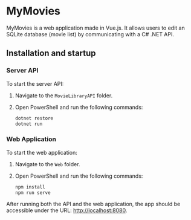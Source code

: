 # MyMovies

MyMovies is a web application made in Vue.js. It allows users to edit an SQLite database (movie list) by communicating with a C# .NET API.

## Installation and startup

### Server API
To start the server API:

1. Navigate to the `MovieLibraryAPI` folder.
2. Open PowerShell and run the following commands:

   ```sh
   dotnet restore
   dotnet run
   ```

### Web Application
To start the web application:

1. Navigate to the `Web` folder.
2. Open PowerShell and run the following commands:

   ```sh
   npm install
   npm run serve
   ```

After running both the API and the web application, the app should be accessible under the URL: [http://localhost:8080](http://localhost:8080).
